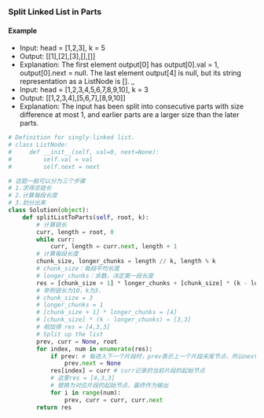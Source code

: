 ### Split Linked List in Parts

#### Example

* Input: head = [1,2,3], k = 5
* Output: [[1],[2],[3],[],[]]
* Explanation:
The first element output[0] has output[0].val = 1, output[0].next = null.
The last element output[4] is null, but its string representation as a ListNode is [].
_
* Input: head = [1,2,3,4,5,6,7,8,9,10], k = 3
* Output: [[1,2,3,4],[5,6,7],[8,9,10]]
* Explanation:
The input has been split into consecutive parts with size difference at most 1, and earlier parts are a larger size than the later parts.

```python
# Definition for singly-linked list.
# class ListNode:
#     def __init__(self, val=0, next=None):
#         self.val = val
#         self.next = next

# 这题一般可以分为三个步骤
# 1.求得总链长
# 2.计算每段长度
# 3.划分出来
class Solution(object):
    def splitListToParts(self, root, k):
        # 计算链长
        curr, length = root, 0
        while curr:
            curr, length = curr.next, length + 1
        # 计算每段长度
        chunk_size, longer_chunks = length // k, length % k 
        # chunk_size：每段平均长度
        # longer_chunks：余数，决定第一段长度
        res = [chunk_size + 1] * longer_chunks + [chunk_size] * (k - longer_chunks)
        # 举例链长为10，k为3.
        # chunk_size = 3
        # longer_chunks = 1
        # [chunk_size + 1] * longer_chunks = [4]
        # [chunk_size] * (k - longer_chunks) = [3,3]
        # 相加得 res = [4,3,3]
        # Split up the list
        prev, curr = None, root
        for index, num in enumerate(res):
            if prev: # 每进入下一个片段时，prev表示上一个片段末尾节点，所以next设置为None
                prev.next = None
            res[index] = curr # curr记录的当前片段的起始节点
            # 这里res = [4,3,3]
            # 替换为对应片段的起始节点，最终作为输出
            for i in range(num):
                prev, curr = curr, curr.next
        return res
```